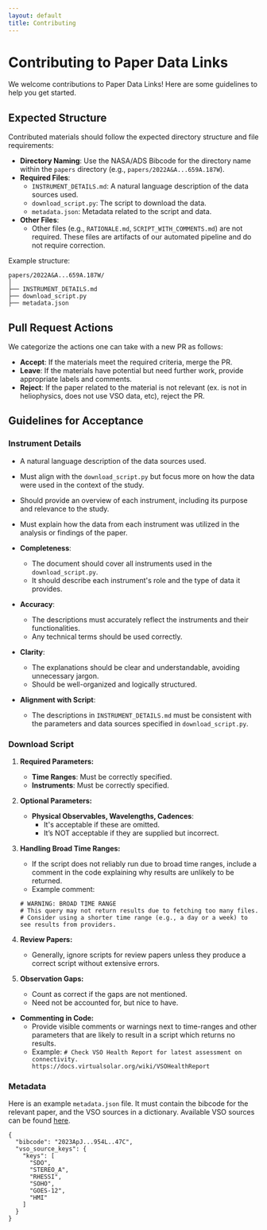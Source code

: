 ```yaml
---
layout: default
title: Contributing
---
```


# Contributing to Paper Data Links

We welcome contributions to Paper Data Links! Here are some guidelines to help you get started.

## Expected Structure

Contributed materials should follow the expected directory structure and file requirements:

- **Directory Naming**: Use the NASA/ADS Bibcode for the directory name within the `papers` directory (e.g., `papers/2022A&A...659A.187W`).
- **Required Files**:
    - `INSTRUMENT_DETAILS.md`: A natural language description of the data sources used.
    - `download_script.py`: The script to download the data.
    - `metadata.json`: Metadata related to the script and data.
- **Other Files**:
    - Other files (e.g., `RATIONALE.md`, `SCRIPT_WITH_COMMENTS.md`) are not required. These files are artifacts of our automated pipeline and do not require correction.

Example structure:
```
papers/2022A&A...659A.187W/  
│  
├── INSTRUMENT_DETAILS.md  
├── download_script.py  
├── metadata.json  
```

## Pull Request Actions

We categorize the actions one can take with a new PR as follows:
- **Accept**: If the materials meet the required criteria, merge the PR.
- **Leave**: If the materials have potential but need further work, provide appropriate labels and comments.
- **Reject**: If the paper related to the material is not relevant (ex. is not in heliophysics, does not use VSO data, etc), reject the PR.


## Guidelines for Acceptance

### Instrument Details

- A natural language description of the data sources used.
- Must align with the `download_script.py` but focus more on how the data were used in the context of the study.
- Should provide an overview of each instrument, including its purpose and relevance to the study.
- Must explain how the data from each instrument was utilized in the analysis or findings of the paper.

- **Completeness**: 
  - The document should cover all instruments used in the `download_script.py`.
  - It should describe each instrument's role and the type of data it provides.

- **Accuracy**: 
  - The descriptions must accurately reflect the instruments and their functionalities.
  - Any technical terms should be used correctly.

- **Clarity**: 
  - The explanations should be clear and understandable, avoiding unnecessary jargon.
  - Should be well-organized and logically structured.

- **Alignment with Script**: 
  - The descriptions in `INSTRUMENT_DETAILS.md` must be consistent with the parameters and data sources specified in `download_script.py`.

### Download Script

1. **Required Parameters:**
    - **Time Ranges**: Must be correctly specified.
    - **Instruments**: Must be correctly specified.

2. **Optional Parameters:**
    - **Physical Observables, Wavelengths, Cadences**:
        - It's acceptable if these are omitted.
        - It’s NOT acceptable if they are supplied but incorrect.

3. **Handling Broad Time Ranges:**
    - If the script does not reliably run due to broad time ranges, include a comment in the code explaining why results are unlikely to be returned.
    - Example comment:
    ```
    # WARNING: BROAD TIME RANGE
    # This query may not return results due to fetching too many files.
    # Consider using a shorter time range (e.g., a day or a week) to see results from providers.
    ```

4. **Review Papers:**
    - Generally, ignore scripts for review papers unless they produce a correct script without extensive errors.

5. **Observation Gaps:**
    - Count as correct if the gaps are not mentioned.
    - Need not be accounted for, but nice to have.

- **Commenting in Code:**
    - Provide visible comments or warnings next to time-ranges and other parameters that are likely to result in a script which returns no results.
    - Example: `# Check VSO Health Report for latest assessment on connectivity. https://docs.virtualsolar.org/wiki/VSOHealthReport`

### Metadata
Here is an example `metadata.json` file. It must contain the bibcode for the relevant paper, and the VSO sources in a dictionary. Available VSO sources can be found [here](https://sdac.virtualsolar.org/cgi/show_details?keyword=SOURCE).

```
{
  "bibcode": "2023ApJ...954L..47C",
  "vso_source_keys": {
    "keys": [
      "SDO",
      "STEREO_A",
      "RHESSI",
      "SOHO",
      "GOES-12",
      "HMI"
    ]
  }
}
```
